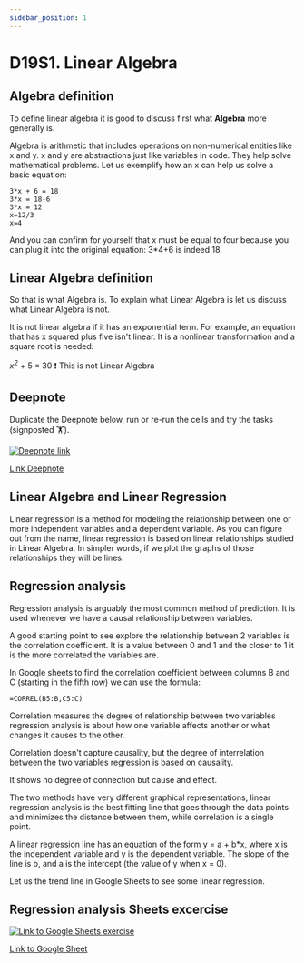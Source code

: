 ```yaml
---
sidebar_position: 1
---
```


# D19S1. Linear Algebra

## Algebra definition

To define linear algebra it is good to discuss first what **Algebra** more generally is.

Algebra is arithmetic that includes operations on non-numerical entities like x and y. x and y are abstractions just like variables in code. They help solve mathematical problems. Let us exemplify how an x can help us solve a basic equation:

```text
3*x + 6 = 18
3*x = 18-6
3*x = 12
x=12/3
x=4
```

And you can confirm for yourself that x must be equal to four because you can plug it into the original equation: 3*4+6 is indeed 18.

## Linear Algebra definition

So that is what Algebra is. To explain what Linear Algebra is let us discuss what Linear Algebra is not.

It is not linear algebra if it has an exponential term. For example, an equation that has x squared plus five isn't linear. It is a nonlinear transformation and a square root is needed:

<var>x<sup>2</sup></var> + 5 = 30 ❗ This is not Linear Algebra

## Deepnote

Duplicate the Deepnote below, run or re-run the cells and try the tasks (signposted 🏋️).

[<img
    src="/img/icons/deepnote-logo.svg"
    alt="Deepnote link"
/>](https://deepnote.com/project/linear-algebra-ocIl3FqeTsG-q51BdxR4hw/%2Fnotebook.ipynb)

[Link Deepnote](https://deepnote.com/project/linear-algebra-ocIl3FqeTsG-q51BdxR4hw/%2Fnotebook.ipynb)

## Linear Algebra and Linear Regression

Linear regression is a method for modeling the relationship between one or more independent variables and a dependent variable. As you can figure out from the name, linear regression is based on linear relationships studied in Linear Algebra. In simpler words, if we plot the graphs of those relationships they will be lines.

## Regression analysis

Regression analysis is arguably the most common method of prediction.
It is used whenever we have a causal relationship between variables.

A good starting point to see explore the relationship between 2 variables is the correlation coefficient. It is a value between 0 and 1 and the closer to 1 it is the more correlated the variables are.

In Google sheets to find the correlation coefficient between columns B and C (starting in the fifth row) we can use the formula:

```text
=CORREL(B5:B,C5:C)
```

Correlation measures the degree of relationship between two variables regression analysis is about how one variable affects another or what changes it causes to the other.

Correlation doesn't capture causality, but the degree of interrelation between the two variables regression is based on causality.

It shows no degree of connection but cause and effect.

The two methods have very different graphical representations, linear regression analysis is the best fitting line that goes through the data points and minimizes the distance between them, while correlation is a single point.

A linear regression line has an equation of the form y = a + b*x, where x is the independent variable and y is the dependent variable. The slope of the line is b, and a is the intercept (the value of y when x = 0).

Let us the trend line in Google Sheets to see some linear regression.

## Regression analysis Sheets excercise

[<img
    src="/img/icons/google-sheets.svg"
    alt="Link to Google Sheets exercise"
/>](https://docs.google.com/spreadsheets/d/1EZY-Lk9FJ7coJTgabx-8GxWax12N-8gtKb_c9PtQpX8/edit?usp=sharing)

[Link to Google Sheet](https://docs.google.com/spreadsheets/d/1EZY-Lk9FJ7coJTgabx-8GxWax12N-8gtKb_c9PtQpX8/edit?usp=sharing)